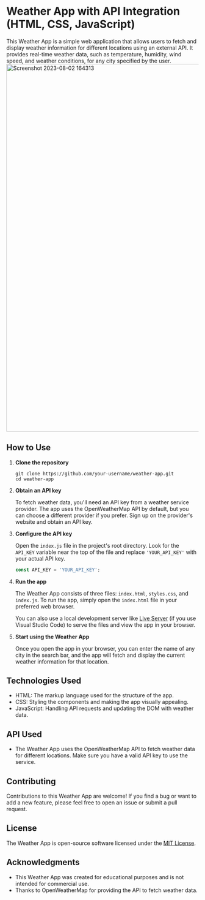 # Weather App with API Integration (HTML, CSS, JavaScript)

This Weather App is a simple web application that allows users to fetch and display weather information for different locations using an external API. It provides real-time weather data, such as temperature, humidity, wind speed, and weather conditions, for any city specified by the user.
<img width="960" alt="Screenshot 2023-08-02 164313" src="https://github.com/sarveshy200/Weather-App/assets/105293807/caaecafd-a213-44eb-83a6-b76f109e746b">

## How to Use

1. **Clone the repository**

   ```
   git clone https://github.com/your-username/weather-app.git
   cd weather-app
   ```

2. **Obtain an API key**

   To fetch weather data, you'll need an API key from a weather service provider. The app uses the OpenWeatherMap API by default, but you can choose a different provider if you prefer. Sign up on the provider's website and obtain an API key.

3. **Configure the API key**

   Open the `index.js` file in the project's root directory. Look for the `API_KEY` variable near the top of the file and replace `'YOUR_API_KEY'` with your actual API key.

   ```javascript
   const API_KEY = 'YOUR_API_KEY';
   ```

4. **Run the app**

   The Weather App consists of three files: `index.html`, `styles.css`, and `index.js`. To run the app, simply open the `index.html` file in your preferred web browser.

   You can also use a local development server like [Live Server](https://marketplace.visualstudio.com/items?itemName=ritwickdey.LiveServer) (if you use Visual Studio Code) to serve the files and view the app in your browser.

5. **Start using the Weather App**

   Once you open the app in your browser, you can enter the name of any city in the search bar, and the app will fetch and display the current weather information for that location.

## Technologies Used

- HTML: The markup language used for the structure of the app.
- CSS: Styling the components and making the app visually appealing.
- JavaScript: Handling API requests and updating the DOM with weather data.

## API Used

- The Weather App uses the OpenWeatherMap API to fetch weather data for different locations. Make sure you have a valid API key to use the service.

## Contributing

Contributions to this Weather App are welcome! If you find a bug or want to add a new feature, please feel free to open an issue or submit a pull request.

## License

The Weather App is open-source software licensed under the [MIT License](LICENSE).

## Acknowledgments

- This Weather App was created for educational purposes and is not intended for commercial use.
- Thanks to OpenWeatherMap for providing the API to fetch weather data.
